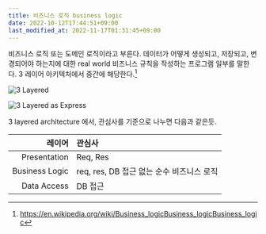 ```yaml
---
title: 비즈니스 로직 business logic
date: 2022-10-12T17:44:51+09:00
last_modified_at: 2022-11-17T01:31:45+09:00
---
```

비즈니스 로직 또는 도메인 로직이라고 부른다. 데이터가 어떻게 생성되고, 저장되고, 변경되어야 하는지에 대한 real world 비즈니스 규칙을 작성하는 프로그램 일부를 말한다. 3 레이어 아키텍처에서 중간에 해당한다.[^wiki]

[^wiki]: https://en.wikipedia.org/wiki/Business_logicBusiness_logicBusiness_logic

![3 Layered](https://softwareontheroad.com/static/122dab3154cb7e417bbb210bbce7ca01/62eec/server_layers.jpg)

![3 Layered as Express](https://softwareontheroad.com/static/1a21f74cfc4c965f00324afd39642b9f/384f8/server_layers_2.webp)

3 layered architecture 에서, 관심사를 기준으로 나누면 다음과 같은듯.

레이어|관심사
--:|:--
Presentation|Req, Res
Business Logic|req, res, DB 접근 없는 순수 비즈니스 로직
Data Access |DB 접근